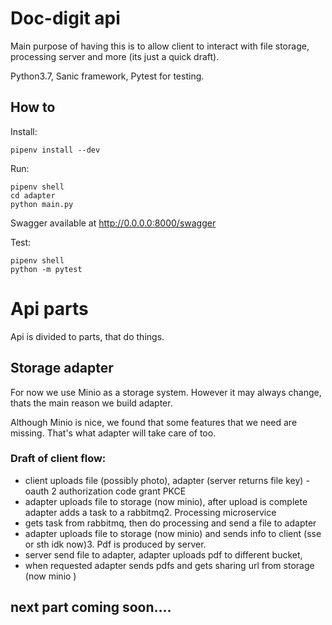 # Doc-digit api
Main purpose of having this is to allow client to interact with  file storage, processing server and more (its just a quick draft).


Python3.7, Sanic framework, Pytest for testing.

## How to

Install:
```
pipenv install --dev  
```

Run:
```
pipenv shell
cd adapter 
python main.py
```

Swagger available at http://0.0.0.0:8000/swagger

Test:
```
pipenv shell
python -m pytest
```


# Api parts 
Api is divided to parts, that do things.

## Storage adapter

For now we use Minio as a storage system. However it may always change, thats the main reason we build adapter.

Although Minio is nice, we found that some features that we need are missing. That's what adapter will take care of too.

### Draft of client flow:
- client uploads file (possibly photo), adapter (server returns file key) -oauth 2 authorization code grant PKCE
- adapter uploads file to storage (now minio), after upload is complete adapter adds a task to a rabbitmq2. Processing microservice
- gets task from rabbitmq, then do processing and send a file to adapter
- adapter uploads file to storage (now minio) and sends info to client (sse or sth idk now)3. Pdf is produced by server.
- server send file to adapter, adapter uploads pdf to different bucket,
- when requested adapter sends pdfs and gets sharing url from storage (now minio )

## next part coming soon....
